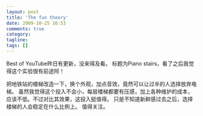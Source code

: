 ```yaml
---
layout: post
title: 'The fun theory'
date: 2009-10-25 16:53
comments: true
category:
tagline:
tags: []
---
```


Best of YouTube昨日有更新，没来得及看。
标题为Piano stairs，看了之后我觉得这个实验很有前途阿！

把地铁站的楼梯改造一下，换个外观，加点音效，竟然可以让过半的人选择放弃电梯。
虽然我觉得这个投入不会小，每层楼梯都要有压感，加上各种维护的成本，应该不低。不过对比其效果，这投入挺值得。
只是不知道新鲜感过去之后，选择楼梯的人会稳定在什么比例上。
值得关注。
